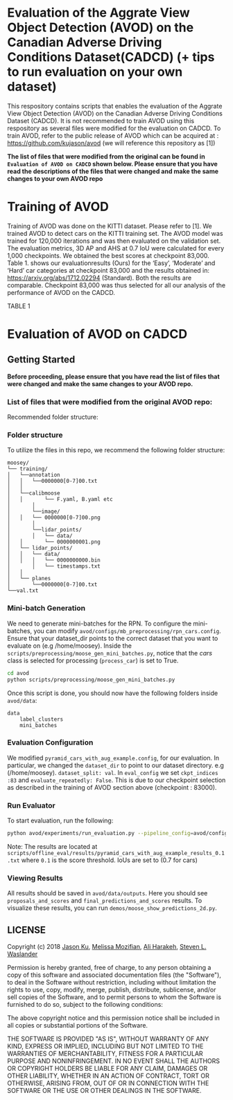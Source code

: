 
# Evaluation of the Aggrate View Object Detection (AVOD) on the Canadian Adverse Driving Conditions Dataset(CADCD) (+ tips to run evaluation on your own dataset)

This respository contains scripts that enables the evaluation of the Aggrate View Object Detection (AVOD) on the Canadian Adverse Driving Conditions Dataset (CADCD). It is not recommended to train AVOD using this respository as several files were modified for the evaluation on CADCD. To train AVOD, refer to the public release of AVOD which can be acquired at : https://github.com/kujason/avod (we will reference this repository as [1])

**The list of files that were modified from the original can be found in `Evaluation of AVOD on CADCD` shown below. Please ensure that you have read the descriptions of the files that were changed and make the same changes to your own AVOD repo**



# Training of AVOD
Training of AVOD was done on the KITTI dataset. Please refer to [1]. We trained AVOD to detect cars on the KITTI training set. The AVOD model was trained for 120,000 iterations and was then evaluated on the validation set. The evaluation metrics, 3D AP and AHS at 0.7 IoU were calculated for every 1,000 checkpoints.
We obtained the best scores at checkpoint 83,000. Table 1. shows our evaluationresults (Ours) for the ‘Easy’, ‘Moderate’ and ‘Hard’ car categories at checkpoint 83,000 and the results obtained in: https://arxiv.org/abs/1712.02294 (Standard). Both the results are comparable. Checkpoint 83,000 was thus selected for all our analysis of the performance of AVOD on the CADCD.

TABLE 1

# Evaluation of AVOD on CADCD

## Getting Started

**Before proceeding, please ensure that you have read the list of files that were changed and make the same changes to your AVOD repo.**

### List of files that were modified from the original AVOD repo:


Recommended folder structure: 

### Folder structure
To utilize the files in this repo, we recommend the following folder structure:
	
	moosey/
	└── training/
	│	└──annotation
	│	│   └──0000000[0-7]00.txt
	│	│
	│	└──calibmoose
	│	│   	└── F.yaml, B.yaml etc
	│    	│
	│    	└──image/
	│	│   └── 0000000[0-7]00.png
	│    	│       
	│    	└──lidar_points/
	│    	│	└── data/
	│	│	    └── 0000000001.png
	│	└── lidar_points/
	│	│	└── data/
	│	│	│	└── 0000000000.bin
	│     	│	└── timestamps.txt
	│	│			
	│	└── planes
	│		└──0000000[0-7]00.txt
	└──val.txt

### Mini-batch Generation
We need to generate mini-batches for the RPN. To configure the mini-batches, you can modify `avod/configs/mb_preprocessing/rpn_cars.config`. Ensure that your dataset_dir points to the correct dataset that you want to evaluate on (e.g /home/moosey). Inside the `scripts/preprocessing/moose_gen_mini_batches.py`, notice that the *cars* class is selected for processing (`process_car`) is set to True. 

```bash
cd avod
python scripts/preprocessing/moose_gen_mini_batches.py
```

Once this script is done, you should now have the following folders inside `avod/data`:
```
data
    label_clusters
    mini_batches
```

### Evaluation Configuration
We modified `pyramid_cars_with_aug_example.config`, for our evaluation. In particular, we changed the `dataset_dir` to point to our dataset directory. e.g (/home/moosey). `dataset_split: val`. In `eval_config` we set `ckpt_indices :83` and `evaluate_repeatedly: False`. This is due to our checkpoint selection as described in the training of AVOD section above (checkpoint : 83000). 


### Run Evaluator
To start evaluation, run the following:
```bash
python avod/experiments/run_evaluation.py --pipeline_config=avod/configs/pyramid_cars_with_aug_example.config --device='0' --data_split='val'
```

Note: The results are located at `scripts/offline_eval/results/pyramid_cars_with_aug_example_results_0.1.txt` where `0.1` is the score threshold. IoUs are set to (0.7 for cars) 


### Viewing Results
All results should be saved in `avod/data/outputs`. Here you should see `proposals_and_scores` and `final_predictions_and_scores` results. To visualize these results, you can run `demos/moose_show_predictions_2d.py`. 


## LICENSE
Copyright (c) 2018 [Jason Ku](https://github.com/kujason), [Melissa Mozifian](https://github.com/melfm), [Ali Harakeh](www.aharakeh.com), [Steven L. Waslander](http://wavelab.uwaterloo.ca)

Permission is hereby granted, free of charge, to any person obtaining a copy
of this software and associated documentation files (the "Software"), to deal
in the Software without restriction, including without limitation the rights
to use, copy, modify, merge, publish, distribute, sublicense, and/or sell
copies of the Software, and to permit persons to whom the Software is
furnished to do so, subject to the following conditions:

The above copyright notice and this permission notice shall be included in all
copies or substantial portions of the Software.

THE SOFTWARE IS PROVIDED "AS IS", WITHOUT WARRANTY OF ANY KIND, EXPRESS OR
IMPLIED, INCLUDING BUT NOT LIMITED TO THE WARRANTIES OF MERCHANTABILITY,
FITNESS FOR A PARTICULAR PURPOSE AND NONINFRINGEMENT. IN NO EVENT SHALL THE
AUTHORS OR COPYRIGHT HOLDERS BE LIABLE FOR ANY CLAIM, DAMAGES OR OTHER
LIABILITY, WHETHER IN AN ACTION OF CONTRACT, TORT OR OTHERWISE, ARISING FROM,
OUT OF OR IN CONNECTION WITH THE SOFTWARE OR THE USE OR OTHER DEALINGS IN THE
SOFTWARE.
